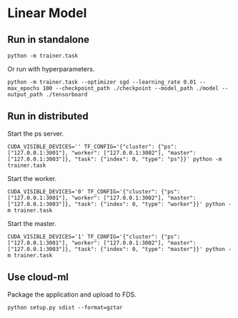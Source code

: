 # Linear Model

## Run in standalone

```
python -m trainer.task
```

Or run with hyperparameters.

```
python -m trainer.task --optimizer sgd --learning_rate 0.01 --max_epochs 100 --checkpoint_path ./checkpoint --model_path ./model --output_path ./tensorboard
```

## Run in distributed

Start the ps server.

```
CUDA_VISIBLE_DEVICES='' TF_CONFIG='{"cluster": {"ps": ["127.0.0.1:3001"], "worker": ["127.0.0.1:3002"], "master": ["127.0.0.1:3003"]}, "task": {"index": 0, "type": "ps"}}' python -m trainer.task
```

Start the worker.

```
CUDA_VISIBLE_DEVICES='0' TF_CONFIG='{"cluster": {"ps": ["127.0.0.1:3001"], "worker": ["127.0.0.1:3002"], "master": ["127.0.0.1:3003"]}, "task": {"index": 0, "type": "worker"}}' python -m trainer.task
```

Start the master.

```
CUDA_VISIBLE_DEVICES='1' TF_CONFIG='{"cluster": {"ps": ["127.0.0.1:3001"], "worker": ["127.0.0.1:3002"], "master": ["127.0.0.1:3003"]}, "task": {"index": 0, "type": "master"}}' python -m trainer.task
```

## Use cloud-ml

Package the application and upload to FDS.

```
python setup.py sdist --format=gztar
```

